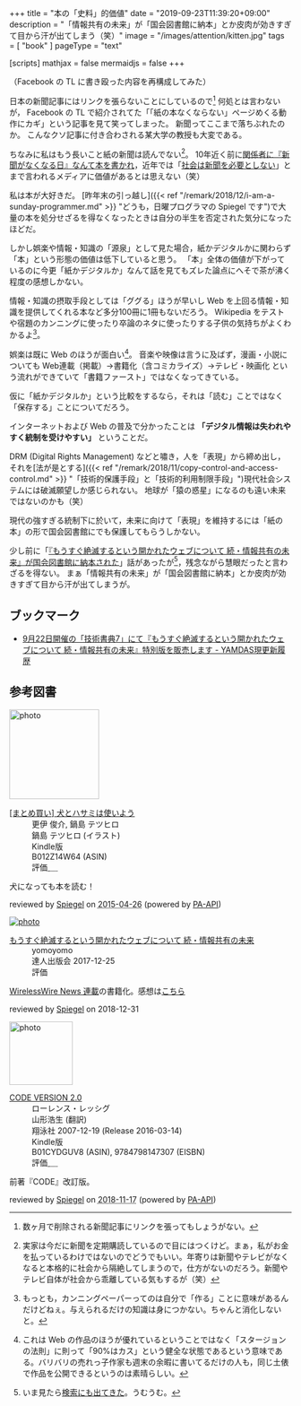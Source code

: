 +++
title = "本の「史料」的価値"
date =  "2019-09-23T11:39:20+09:00"
description = "「情報共有の未来」が「国会図書館に納本」とか皮肉が効きすぎて目から汗が出てしまう（笑）"
image = "/images/attention/kitten.jpg"
tags = [ "book" ]
pageType = "text"

[scripts]
  mathjax = false
  mermaidjs = false
+++

（Facebook の TL に書き殴った内容を再構成してみた）

日本の新聞記事にはリンクを張らないことにしているので[^np1] 何処とは言わないが， Facebook の TL で紹介されてた「「紙の本なくならない」ページめくる動作にカギ」という記事を見て笑ってしまった。
新聞ってここまで落ちぶれたのか。
こんなクソ記事に付き合わされる某大学の教授も大変である。

[^np1]: 数ヶ月で削除される新聞記事にリンクを張ってもしょうがない。

ちなみに私はもう長いこと紙の新聞は読んでない[^np2]。
10年近く前に[関係者に『新聞がなくなる日』なんて本を書かれ](http://www.baldanders.info/spiegel/log/200511.html#d19_t4)，近年では「[社会は新聞を必要としない](https://longtailworld.blogspot.com/2009/03/clay-shirkys-newspapers-and-thinking.html)」とまで言われるメディアに価値があるとは思えない（笑）

[^np2]: 実家は今だに新聞を定期購読しているので目にはつくけど。まぁ，私がお金を払っているわけではないのでどうでもいい。年寄りは新聞やテレビがなくなると本格的に社会から隔絶してしまうので，仕方がないのだろう。新聞やテレビ自体が社会から乖離している気もするが（笑）

私は本が大好きだ。
[昨年末の引っ越し]({{< ref "/remark/2018/12/i-am-a-sunday-programmer.md" >}} "どうも，日曜プログラマの Spiegel です")で大量の本を処分せざるを得なくなったときは自分の半生を否定された気分になったほどだ。

しかし娯楽や情報・知識の「源泉」として見た場合，紙かデジタルかに関わらず「本」という形態の価値は低下していると思う。
「本」全体の価値が下がっているのに今更「紙かデジタルか」なんて話を見てもズレた論点にへそで茶が沸く程度の感想しかない。

情報・知識の摂取手段としては「ググる」ほうが早いし Web を上回る情報・知識を提供してくれる本など多分100冊に1冊もないだろう。
Wikipedia をテストや宿題のカンニングに使ったり卒論のネタに使ったりする子供の気持ちがよくわかるよ[^cp1]。

[^cp1]: もっとも，カンニングペーパーってのは自分で「作る」ことに意味があるんだけどねぇ。与えられるだけの知識は身につかない。ちゃんと消化しないと。

娯楽は既に Web のほうが面白い[^web1]。
音楽や映像は言うに及ばず，漫画・小説についても Web連載（掲載）→書籍化（含コミカライズ）→テレビ・映画化 という流れができていて「書籍ファースト」ではなくなってきている。

[^web1]: これは Web の作品のほうが優れているということではなく「スタージョンの法則」に則って「90%はカス」という健全な状態であるという意味である。バリバリの売れっ子作家も週末の余暇に書いてるだけの人も，同じ土俵で作品を公開できるというのは素晴らしい。

仮に「紙かデジタルか」という比較をするなら，それは「読む」ことではなく「保存する」ことについてだろう。

インターネットおよび Web の普及で分かったことは **「デジタル情報は失われやすく統制を受けやすい」** ということだ。

DRM (Digital Rights Management) などと嘯き，人を「表現」から締め出し，それを[法が是とする]({{< ref "/remark/2018/11/copy-control-and-access-control.md" >}} "「技術的保護手段」と「技術的利用制限手段」")現代社会システムには破滅願望しか感じられない。
地球が「猿の惑星」になるのも遠い未来ではないのかも（笑）

現代の強すぎる統制下に於いて，未来に向けて「表現」を維持するには「紙の本」の形で国会図書館にでも保護してもらうしかない。

少し前に「[『もうすぐ絶滅するという開かれたウェブについて 続・情報共有の未来』が国会図書館に納本された](https://yamdas.hatenablog.com/entry/20190609/openweb)」話があったが[^ow1]，残念ながら慧眼だったと言わざるを得ない。
まぁ「情報共有の未来」が「国会図書館に納本」とか皮肉が効きすぎて目から汗が出てしまうが。

[^ow1]: いま見たら[検索にも出てきた](https://ndlonline.ndl.go.jp/#!/detail/R300000001-I029721938-00 "もうすぐ絶滅するという開かれたウェブについて : 続・情報共有の未来｜書誌詳細｜国立国会図書館オンライン")。うむうむ。

## ブックマーク

- [9月22日開催の「技術書典7」にて『もうすぐ絶滅するという開かれたウェブについて 続・情報共有の未来』特別版を販売します - YAMDAS現更新履歴](https://yamdas.hatenablog.com/entry/20190917/techbookfest7)

## 参考図書

<div class="hreview">
  <div class="photo"><a class="item url" href="https://www.amazon.co.jp/%E3%81%BE%E3%81%A8%E3%82%81%E8%B2%B7%E3%81%84-%E7%8A%AC%E3%81%A8%E3%83%8F%E3%82%B5%E3%83%9F%E3%81%AF%E4%BD%BF%E3%81%84%E3%82%88%E3%81%86/dp/B012Z14W64?SubscriptionId=AKIAJYVUJ3DMTLAECTHA&tag=baldandersinf-22&linkCode=xm2&camp=2025&creative=165953&creativeASIN=B012Z14W64"><img src="https://images-fe.ssl-images-amazon.com/images/I/C1%2BK8Ed3IkS._SL160_.png" width="160" alt="photo"></a></div>
  <dl class="fn">
    <dt><a href="https://www.amazon.co.jp/%E3%81%BE%E3%81%A8%E3%82%81%E8%B2%B7%E3%81%84-%E7%8A%AC%E3%81%A8%E3%83%8F%E3%82%B5%E3%83%9F%E3%81%AF%E4%BD%BF%E3%81%84%E3%82%88%E3%81%86/dp/B012Z14W64?SubscriptionId=AKIAJYVUJ3DMTLAECTHA&tag=baldandersinf-22&linkCode=xm2&camp=2025&creative=165953&creativeASIN=B012Z14W64">[まとめ買い] 犬とハサミは使いよう</a></dt>
    <dd>更伊 俊介, 鍋島 テツヒロ</dd>
    <dd>鍋島 テツヒロ (イラスト)</dd>
    <dd></dd>
    <dd>Kindle版</dd>
    <dd>B012Z14W64 (ASIN)</dd>
    <dd>評価<abbr class="rating fa-sm" title="4">&nbsp;<i class="fas fa-star"></i>&nbsp;<i class="fas fa-star"></i>&nbsp;<i class="fas fa-star"></i>&nbsp;<i class="fas fa-star"></i>&nbsp;<i class="far fa-star"></i></abbr></dd>
  </dl>
  <p class="description">犬になっても本を読む！</p>
  <p class="powered-by">reviewed by <a href='#maker' class='reviewer'>Spiegel</a> on <abbr class="dtreviewed" title="2015-04-26">2015-04-26</abbr> (powered by <a href="https://affiliate.amazon.co.jp/assoc_credentials/home">PA-API</a>)</p>
</div>

<div class="hreview" >
	<div class="photo"><a class="item url" href="https://tatsu-zine.com/books/infoshare2"><img src="https://tatsu-zine.com/images/books/877/cover_s.jpg" alt="photo"></a></div>
    <dl class="fn">
      <dt><a href="https://tatsu-zine.com/books/infoshare2">もうすぐ絶滅するという開かれたウェブについて 続・情報共有の未来</a></dt>
      <dd>yomoyomo</dd>
      <dd>達人出版会 2017-12-25</dd>
      <dd>評価&nbsp;<abbr class="rating fa-sm" title="4">
        <i class="fas fa-star"></i>
        <i class="fas fa-star"></i>
        <i class="fas fa-star"></i>
        <i class="fas fa-star"></i>
        <i class="far fa-star"></i>
      </abbr></dd>
    </dl>
    <p class="description"><a href="https://wirelesswire.jp/author/yomoyomo/">WirelessWire News 連載</a>の書籍化。感想は<a href="/remark/2019/01/infoshare2/">こちら</a></p>
	<p class="powered-by" >reviewed by <a href='#maker' class='reviewer'>Spiegel</a> on <abbr class="dtreviewed">2018-12-31</abbr></p>
</div>

<div class="hreview">
  <div class="photo"><a class="item url" href="https://www.amazon.co.jp/CODE-VERSION-2-0-%E3%83%AD%E3%83%BC%E3%83%AC%E3%83%B3%E3%82%B9%E3%83%BB%E3%83%AC%E3%83%83%E3%82%B7%E3%82%B0-ebook/dp/B01CYDGUV8?SubscriptionId=AKIAJYVUJ3DMTLAECTHA&tag=baldandersinf-22&linkCode=xm2&camp=2025&creative=165953&creativeASIN=B01CYDGUV8"><img src="https://images-fe.ssl-images-amazon.com/images/I/31Q2jh%2B5SgL._SL160_.jpg" width="113" alt="photo"></a></div>
  <dl class="fn">
    <dt><a href="https://www.amazon.co.jp/CODE-VERSION-2-0-%E3%83%AD%E3%83%BC%E3%83%AC%E3%83%B3%E3%82%B9%E3%83%BB%E3%83%AC%E3%83%83%E3%82%B7%E3%82%B0-ebook/dp/B01CYDGUV8?SubscriptionId=AKIAJYVUJ3DMTLAECTHA&tag=baldandersinf-22&linkCode=xm2&camp=2025&creative=165953&creativeASIN=B01CYDGUV8">CODE VERSION 2.0</a></dt>
    <dd>ローレンス・レッシグ</dd>
    <dd>山形浩生 (翻訳)</dd>
    <dd>翔泳社 2007-12-19 (Release 2016-03-14)</dd>
    <dd>Kindle版</dd>
    <dd>B01CYDGUV8 (ASIN), 9784798147307 (EISBN)</dd>
    <dd>評価<abbr class="rating fa-sm" title="4">&nbsp;<i class="fas fa-star"></i>&nbsp;<i class="fas fa-star"></i>&nbsp;<i class="fas fa-star"></i>&nbsp;<i class="fas fa-star"></i>&nbsp;<i class="far fa-star"></i></abbr></dd>
  </dl>
  <p class="description">前著『CODE』改訂版。</p>
  <p class="powered-by">reviewed by <a href='#maker' class='reviewer'>Spiegel</a> on <abbr class="dtreviewed" title="2018-11-17">2018-11-17</abbr> (powered by <a href="https://affiliate.amazon.co.jp/assoc_credentials/home">PA-API</a>)</p>
</div>
